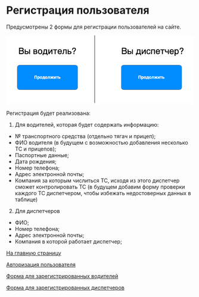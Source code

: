 # Регистрация пользователя

Предусмотрены 2 формы для регистрации пользователей на сайте.


![Регистрация пользователя](/images/registration-1.png)

Регистрация будет реализована:

1. Для водителей, которая будет содержать информацию:
- № транспортного средства (отдельно тягач и прицеп);
- ФИО водителя (в будущем с возможностью добавления несколько ТС и прицепов);
- Паспортные данные;
- Дата рождения;
- Номер телефона;
- Адрес электронной почты;
- Компания за которым числиться ТС, исходя из этого диспетчер сможет контролировать ТС (в будущем добавим форму проверки каждого ТС диспетчером, чтобы избежать недостоверных данных в таблице)

2. Для диспетчеров
- ФИО;
- Номер телефона;
- Адрес электронной почты;
- Компания в которой работает диспетчер;


[На главную страницу](../README.md)

[Авторизация пользователя](/md-files/auth.md)

[Форма для зарегистрированных водителей](/md-files/app_drivers.md)

[Форма для зарегистрированных диспетчеров](/md-files/app_dispatcher.md)